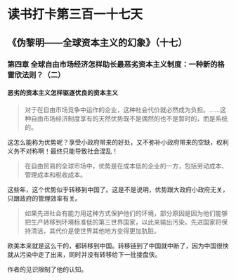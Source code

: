 读书打卡第三百一十七天
===
《伪黎明——全球资本主义的幻象》（十七）
---

### 第四章 全球自由市场经济怎样助长最恶劣资本主义制度：一种新的格雷欣法则？（二）

#### 恶劣的资本主义怎样驱逐优良的资本主义

> 对于在自由市场竞争中运作的企业，这种社会代价就必然成为负担。……这种自由市场经济制度享有的天然优势既不是偶然的也不是暂时的，而是系统的。

这怎么能称为优势呢？享受小政府带来的好处，又不弥补小政府带来的空缺，权利义务不对称啊！最终只能导致社会混乱！

> 在自由贸易的全球市场中，优势是在成本低的企业的一方，包括劳动成本、管理成本和税收成本。

这些年，这个优势似乎转移到中国了。这是不是说明，优势跟大政府小政府无关，只跟政府的管理效率有关。

> 如果先进社会有能力用这种方式保护他们的环境，部分原因是因为他们能够把生产转移到环境标准低的第三世界国家，以此来输出污染。先进国家将保持清洁，其代价是使世界其他地方变得更加肮脏。

欧美本来就是这么干的，都转移到中国。转移链到了中国就中断了，因为中国很快就从污染中走了出来，同时并没有转移给下一批接盘侠。

作者的见识限制了他的认知。